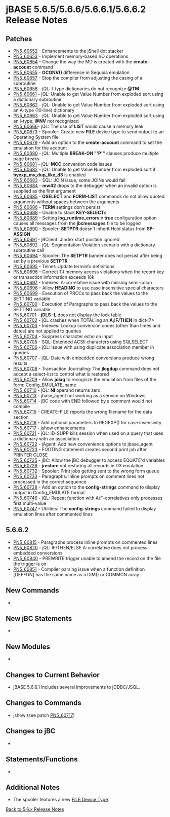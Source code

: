 # jBASE 5.6.5/5.6.6/5.6.6.1/5.6.6.2 Release Notes

<PageHeader />

## Patches

- [PN5\_60652](./../5.7.0/pn5_60652/README.md) - Enhancements to the jShell dot stacker
- [PN5\_60653](./../5.7.0/pn5_60653/README.md) - Implement memory-based I/O operations
- [PN5\_60654](./../5.7.0/pn5_60654/README.md) - Change the way the MD is created with the **create-account** command
- [PN5\_60655](./../5.7.0/pn5_60655/README.md) - **OCONV()** difference in Sequoia emulation
- [PN5\_60657](./../5.7.0/pn5_60657/README.md) - Stop the compiler from adjusting the casing of a subroutine
- [PN5\_60658](./../5.7.0/pn5_60658/README.md) - jQL: I-type dictionaries do not recognize **@TM**
- [PN5\_60661](./../5.7.0/pn5_60661/README.md) - jQL: Unable to get Value Number from exploded sort using a dictionary subroutine
- [PN5\_60662](./../5.7.0/pn5_60662/README.md) - jQL: Unable to get Value Number from exploded sort using an A-type (10-line) dictionary
- [PN5\_60663](./../5.7.0/pn5_60663/README.md) - jQL: Unable to get Value Number from exploded sort using an I-type; **@NV** not recognized
- [PN5\_60666](./../5.7.0/pn5_60666/README.md)- jQL: The use of **LIST** would cause a memory leak
- [PN5\_60673](./../5.7.0/pn5_60673/README.md) - Spooler: Create new **FILE** device type to send output to an Operating System file
- [PN5\_60679](./../5.7.0/pn5_60679/README.md) - Add an option to the **create-account** command to set the emulation for the account
- [PN5\_60680](./../5.7.0/pn5_60680/README.md) - jQL: Multiple **BREAK-ON "'P'"** clauses produce multiple page breaks
- [PN5\_60681](./../5.7.0/pn5_60681/README.md) - jQL: **MCC** conversion code issues
- [PN5\_60682](./../5.7.0/pn5_60682/README.md) - jQL: Unable to get Value Number from exploded sort if **byexp\_mv\_dup\_like\_d3** is enabled
- [PN5\_60683](./../5.7.0/pn5_60683/README.md) - SQL: JOIN issue, some JOINs would fail
- [PN5\_60684](./../5.7.0/pn5_60684/README.md) - **mw42** drops to the debugger when an invalid option is supplied as the first argument
- [PN5\_60685](./../5.7.0/pn5_60685/README.md) - **QSELECT** and **FORM-LIST** commands do not allow quoted arguments without spaces between the arguments
- [PN5\_60686](./../5.7.0/pn5_60686/README.md) - **TERM** settings don't persist
- [PN5\_60688](./../5.7.0/pn5_60688/README.md) - Unable to stack **KEY-SELECT**s
- [PN5\_60689](./../5.7.0/pn5_60689/README.md) - Setting **log\_runtime\_errors = true** configuration option causes all messages from the **jbcmessages** file to be logged
- [PN5\_60690](./../5.7.0/pn5_60690/README.md) - Spooler: **SETPTR** doesn't inherit Hold status from **SP-ASSIGN**
- [PN5\_60691](./../5.7.0/pn5_60691/README.md) - jRClient: JIndex start position ignored
- [PN5\_60692](./../5.7.0/pn5_60692/README.md) - jQL: Segmentation Violation scenario with a dictionary subroutine call
- [PN5\_60694](./../5.7.0/pn5_60694/README.md) - Spooler: The **SETPTR** banner does not persist after being set by a previous **SETPTR**
- [PN5\_60695](./../5.7.0/pn5_60695/README.md) - Telnet: Update terminfo definitions
- [PN5\_60696](./../5.7.0/pn5_60696/README.md) - Correct TJ memory access violations when the record key or transaction information exceeds 16k
- [PN5\_60697](./../5.7.0/pn5_60697/README.md) - Indexes: A-correlative issue with missing semi-colon
- [PN5\_60698](./../5.7.0/pn5_60698/README.md) - Allow **HEADING** to use case insensitive special characters
- [PN5\_60699](./../5.7.0/pn5_60699/README.md) - Execution of PROCs to pass back the values to the SETTING variable
- [PN5\_60700](./../5.7.0/pn5_60700/README.md) - Execution of Paragraphs to pass back the values to the SETTING variable
- [PN5\_60701](./../5.7.0/pn5_60701/README.md) - **jDLS -L** does not display the lock table
- [PN5\_60702](./../5.7.0/pn5_60702/README.md) - jQL crashes when TOTAL'ing an **A;IF/THEN** in dict&lt;7&gt;
- [PN5\_60703](./../5.7.0/pn5_60703/README.md) - Indexes: Lookup conversion codes (other than times and dates) are not applied to queries
- [PN5\_60704](./../5.7.0/pn5_60704/README.md) - Suppress character echo on input
- [PN5\_60705](./../5.7.0/pn5_60705/README.md) - SQL: Extended ACSII characters using SQLSELECT
- [PN5\_60706](./../5.7.0/pn5_60706/README.md) - jQL: Issue with using duplicate association member in queries
- [PN5\_60707](./../5.7.0/pn5_60707/README.md) - jQL: Date with embedded conversions produce wrong results
- [PN5\_60708](./../5.7.0/pn5_60708/README.md) - Transaction Journaling: The **jlogdup** command does not accept a select-list to control what is restored
- [PN5\_60709](./../5.7.0/pn5_60709/README.md) - Allow **jdiag** to recognize the emulation from files of the form: Config\_EMULATE\_name
- [PN5\_60710](./../5.7.0/pn5_60710/README.md) - jQL: **NI** operand returns zero
- [PN5\_60713](./../5.7.0/pn5_60713/README.md) - jbase\_agent not working as a service on Windows
- [PN5\_60714](./../5.7.0/pn5_60714/README.md) - jBC code with END followed by a comment would not compile
- [PN5\_60715](./../5.7.0/pn5_60715/README.md) - CREATE-FILE reports the wrong filename for the data section
- [PN5\_60716](./../5.7.0/pn5_60716/README.md) - Add optional parameters to REGEXP() for case insensivity
- [PN5\_60717](./../5.7.0/pn5_60717/README.md) - jshow enhancements
- [PN5\_60721](./../5.7.0/pn5_60721/README.md) - jQL: ID-SUPP kills session when used on a query that uses a dictionary with an association
- [PN5\_60722](./../5.7.0/pn5_60722/README.md) - jAgent: Add new convenience options to jbase\_agent
- [PN5\_60723](./../5.7.0/pn5_60723/README.md) - FOOTING statement creates second print job after PRINTER CLOSE
- [PN5\_60725](./../5.7.0/pn5_60725/README.md) - jBC: Allow the jBC debugger to access EQUATE'd variables
- [PN5\_60728](./../5.7.0/pn5_60728/README.md) - **jrestore** not restoring all records in D3 emulation
- [PN5\_60732](./../5.7.0/pn5_60732/README.md) - Spooler: Print jobs getting sent to the wrong form queue
- [PN5\_60733](./../5.7.0/pn5_60733/README.md) - Paragraphs: Inline prompts on comment lines not processed in the correct sequence
- [PN5\_60738](./../5.7.0/pn5_60738/README.md) - Add an option to the **config-strings** command to display output in Config\_EMULATE format
- [PN5\_60746](./../5.7.0/pn5_60746/README.md) - jQL: Repeat function with A/F-correlatives only processes first multi-value
- [PN5\_60747](./../5.7.0/pn5_60747/README.md) - Utilities: The **config-strings** command failed to display emulation lines after commented lines

## 5.6.6.2

- [PN5\_60815](./../5.7.2/pn5_60815/README.md) - Paragraphs process inline prompts on commented lines
- [PN5\_60820](./../5.7.2/pn5_60820/README.md) - jQL: IF/THEN/ELSE A-correlative does not process embedded conversions
- [PN5\_60840](./../5.7.2/pn5_60840/README.md) - PREWRITE trigger unable to amend the record on the file the trigger is on
- [PN5\_60851](./../5.7.2/pn5_60851/README.md) - Compiler parsing issue when a function definition [DEFFUN] has the same name as a DIM() or COMMON array

## New Commands

-

## New jBC Statements

-  

## New Modules

-  

## Changes to Current Behavior

- jBASE 5.6.6.1 includes several improvements to jODBC/JSQL.

## Changes to Commands

- jshow (see patch [PN5\_60717](./../5.6.3/pn5_60717/README.md))

## Changes to jBC

-  

## Statements/Functions

-  

## Additional Notes

- The spooler features a new [FILE Device Type](./../5.7.2/pn5_60673/README.md).

[Back to 5.6.x Release Notes](./../README.md)

<PageFooter />
